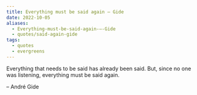```yaml
---
title: Everything must be said again — Gide
date: 2022-10-05
aliases:
  - Everything-must-be-said-again-—-Gide
  - quotes/said-again-gide
tags:
  - quotes
  - evergreens
---
```

Everything that needs to be said has already been said. But, since no one was listening, everything must be said again.

– André Gide
